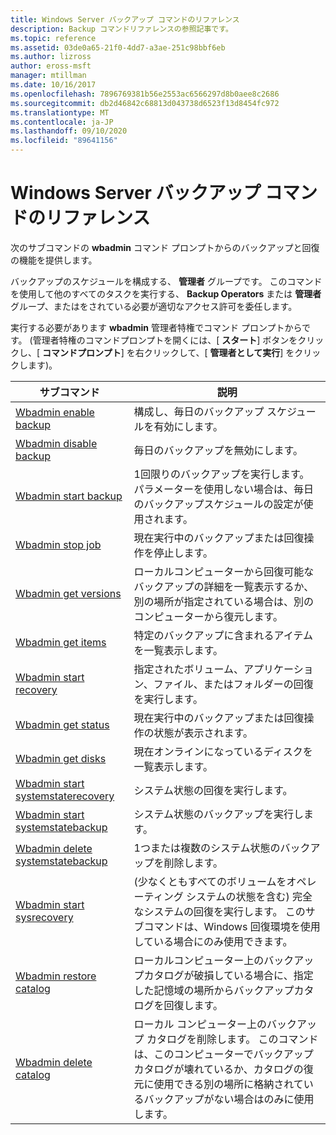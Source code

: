 ```yaml
---
title: Windows Server バックアップ コマンドのリファレンス
description: Backup コマンドリファレンスの参照記事です。
ms.topic: reference
ms.assetid: 03de0a65-21f0-4dd7-a3ae-251c98bbf6eb
ms.author: lizross
author: eross-msft
manager: mtillman
ms.date: 10/16/2017
ms.openlocfilehash: 7896769381b56e2553ac6566297d8b0aee8c2686
ms.sourcegitcommit: db2d46842c68813d043738d6523f13d8454fc972
ms.translationtype: MT
ms.contentlocale: ja-JP
ms.lasthandoff: 09/10/2020
ms.locfileid: "89641156"
---
```

# <a name="windows-server-backup-command-reference"></a>Windows Server バックアップ コマンドのリファレンス



次のサブコマンドの **wbadmin** コマンド プロンプトからのバックアップと回復の機能を提供します。

バックアップのスケジュールを構成する、 **管理者** グループです。 このコマンドを使用して他のすべてのタスクを実行する、 **Backup Operators** または **管理者** グループ、またはをされている必要が適切なアクセス許可を委任します。

実行する必要があります **wbadmin** 管理者特権でコマンド プロンプトからです。 (管理者特権のコマンドプロンプトを開くには、[ **スタート**] ボタンをクリックし、[ **コマンドプロンプト**] を右クリックして、[ **管理者として実行**] をクリックします)。

|サブコマンド|説明|
|----------|-----------|
|[Wbadmin enable backup](wbadmin-enable-backup.md)|構成し、毎日のバックアップ スケジュールを有効にします。|
|[Wbadmin disable backup](wbadmin-disable-backup.md)|毎日のバックアップを無効にします。|
|[Wbadmin start backup](wbadmin-start-backup.md)|1回限りのバックアップを実行します。 パラメーターを使用しない場合は、毎日のバックアップスケジュールの設定が使用されます。|
|[Wbadmin stop job](wbadmin-stop-job.md)|現在実行中のバックアップまたは回復操作を停止します。|
|[Wbadmin get versions](wbadmin-get-versions.md)|ローカルコンピューターから回復可能なバックアップの詳細を一覧表示するか、別の場所が指定されている場合は、別のコンピューターから復元します。|
|[Wbadmin get items](wbadmin-get-items.md)|特定のバックアップに含まれるアイテムを一覧表示します。|
|[Wbadmin start recovery](wbadmin-start-recovery.md)|指定されたボリューム、アプリケーション、ファイル、またはフォルダーの回復を実行します。|
|[Wbadmin get status](wbadmin-get-status.md)|現在実行中のバックアップまたは回復操作の状態が表示されます。|
|[Wbadmin get disks](wbadmin-get-disks.md)|現在オンラインになっているディスクを一覧表示します。|
|[Wbadmin start systemstaterecovery](wbadmin-start-systemstaterecovery.md)|システム状態の回復を実行します。|
|[Wbadmin start systemstatebackup](wbadmin-start-systemstatebackup.md)|システム状態のバックアップを実行します。|
|[Wbadmin delete systemstatebackup](wbadmin-delete-systemstatebackup.md)|1つまたは複数のシステム状態のバックアップを削除します。|
|[Wbadmin start sysrecovery](wbadmin-start-sysrecovery.md)|(少なくともすべてのボリュームをオペレーティング システムの状態を含む) 完全なシステムの回復を実行します。 このサブコマンドは、Windows 回復環境を使用している場合にのみ使用できます。|
|[Wbadmin restore catalog](wbadmin-restore-catalog.md)|ローカルコンピューター上のバックアップカタログが破損している場合に、指定した記憶域の場所からバックアップカタログを回復します。|
|[Wbadmin delete catalog](wbadmin-delete-catalog.md)|ローカル コンピューター上のバックアップ カタログを削除します。 このコマンドは、このコンピューターでバックアップ カタログが壊れているか、カタログの復元に使用できる別の場所に格納されているバックアップがない場合はのみに使用します。|
